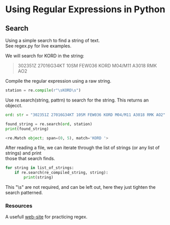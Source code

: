 # Using Regular Expressions in Python

## Search

Using a simple search to find a string of text.<br>
See regex.py for live examples.<br>

We will search for KORD in the string:<br>

> 302351Z 27016G34KT 10SM FEW036 KORD M04/M11 A3018 RMK AO2

Compile the regular expression using a raw string.

```python
station = re.compile(r"\sKORD\s")
```

Use re.search(string, pattrn) to search for the string. This returns an objecct.

```python
ord: str = "302351Z 27016G34KT 10SM FEW036 KORD M04/M11 A3018 RMK AO2"

found_string = re.search(ord, station)
print(found_string)

<re.Match object; span=(0, 5), match='KORD '>
```

After reading a file, we can iterate through the list of strings (or any list of strings) and print<br>
those that search finds.

```python
for string in list_of_strings:
    if re.search(re_compiled_string, string):
        print(string)
```

This "\s" are not required, and can be left out, here they just tighten the search patterned.<br>

### Resources

A usefull [web-site](https://www.regex101.com) for practicing regex.

